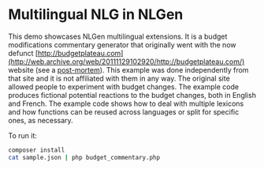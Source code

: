 # Multilingual NLG in NLGen

This demo showcases NLGen multilingual extensions.  It is a budget
modifications commentary generator that originally went with the now
defunct [http://budgetplateau.com](http://web.archive.org/web/20111129102920/http://budgetplateau.com/) website (see
a [post-mortem](https://opennorth.ca/2012/11/citizen-budget-results-from-plateau-mont-royal/)).
This example was done independently from that site and it is not
affiliated with them in any way.  The original site allowed people to
experiment with budget changes.  The example code produces fictional
potential reactions to the budget changes, both in English and French.
The example code shows how to deal with multiple lexicons and how
functions can be reused across languages or split for specific ones,
as necessary.

To run it:

```bash
composer install
cat sample.json | php budget_commentary.php 
```

